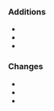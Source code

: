 ### Additions
- 
- 
- 
<!-- Summarize any additions (new content) your PR includes. If it is related to an issue, tag it at the end -->
<!-------
Examples:
- Added yoda to home page
- Created yoda clicker component (#69420)
------->

### Changes
- 
- 
- 
<!-- Summarize any changes (removals, fixes, etc.) your PR includes. If it is related to an issue, tag it at the end -->
<!-------
Examples:
- Removed yoda from login page
- Fixed bug where yoda does not spawn after 5 clicks (#43110) 
- Terminated yoda from life (#1337)
------->
